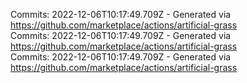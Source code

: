 Commits: 2022-12-06T10:17:49.709Z - Generated via https://github.com/marketplace/actions/artificial-grass
<br>
Commits: 2022-12-06T10:17:49.709Z - Generated via https://github.com/marketplace/actions/artificial-grass
<br>
Commits: 2022-12-06T10:17:49.709Z - Generated via https://github.com/marketplace/actions/artificial-grass
<br>

